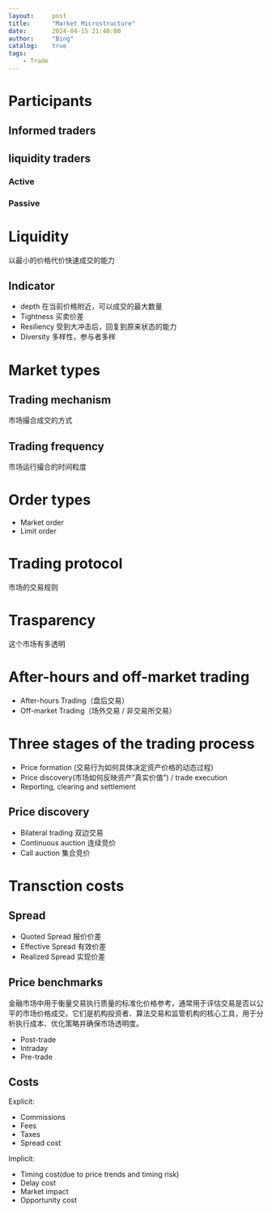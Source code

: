 ```yaml
---
layout:     post
title:      "Market Microstructure"
date:       2024-04-15 21:40:00
author:     "Bing"
catalog:    true
tags:
    - Trade
---
```


# Participants

## Informed traders
## liquidity traders
### Active
### Passive

# Liquidity
以最小的价格代价快速成交的能力
## Indicator
* depth 在当前价格附近，可以成交的最大数量
* Tightness 买卖价差
* Resiliency 受到大冲击后，回复到原来状态的能力
* Diversity 多样性，参与者多样

# Market types
## Trading mechanism
市场撮合成交的方式
## Trading frequency
市场运行撮合的时间粒度

# Order types
* Market order
* Limit order

# Trading protocol
市场的交易规则

# Trasparency
这个市场有多透明

# After-hours and off-market trading
* After-hours Trading（盘后交易）
* Off-market Trading（场外交易 / 非交易所交易）

# Three stages of the trading process
* Price formation (交易行为如何具体决定资产价格的动态过程)
* Price discovery(市场如何反映资产“真实价值”) / trade execution
* Reporting, clearing and settlement

## Price discovery
* Bilateral trading 双边交易
* Continuous auction 连续竞价
* Call auction 集合竞价

# Transction costs
## Spread
* Quoted Spread 报价价差
* Effective Spread 有效价差
* Realized Spread 实现价差

## Price benchmarks
金融市场中用于衡量交易执行质量的标准化价格参考，通常用于评估交易是否以公平的市场价格成交。它们是机构投资者、算法交易和监管机构的核心工具，用于分析执行成本、优化策略并确保市场透明度。
* Post-trade
* Intraday
* Pre-trade

## Costs
Explicit:

* Commissions
* Fees
* Taxes
* Spread cost

Implicit:

* Timing cost(due to price trends and timing risk)
* Delay cost
* Market impact
* Opportunity cost